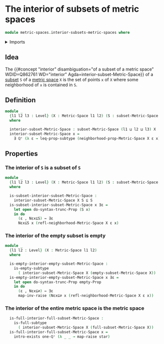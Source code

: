 # The interior of subsets of metric spaces

```agda
module metric-spaces.interior-subsets-metric-spaces where
```

<details><summary>Imports</summary>

```agda
open import elementary-number-theory.positive-rational-numbers

open import foundation.dependent-pair-types
open import foundation.empty-subtypes
open import foundation.empty-types
open import foundation.existential-quantification
open import foundation.full-subtypes
open import foundation.propositional-truncations
open import foundation.propositions
open import foundation.raising-universe-levels
open import foundation.subtypes
open import foundation.unions-subtypes
open import foundation.unit-type
open import foundation.universe-levels

open import metric-spaces.metric-spaces
open import metric-spaces.subspaces-metric-spaces
```

</details>

## Idea

The
{{#concept "interior" disambiguation="of a subset of a metric space" WDID=Q862761 WD="interior" Agda=interior-subset-Metric-Space}}
of a [subset](foundation.subtypes.md) `S` of a
[metric space](metric-spaces.metric-spaces.md) `X` is the set of points `x` of
`X` where some neighborhood of `x` is contained in `S`.

## Definition

```agda
module _
  {l1 l2 l3 : Level} (X : Metric-Space l1 l2) (S : subset-Metric-Space l3 X)
  where

  interior-subset-Metric-Space : subset-Metric-Space (l1 ⊔ l2 ⊔ l3) X
  interior-subset-Metric-Space x =
    ∃ ℚ⁺ (λ ε → leq-prop-subtype (neighborhood-prop-Metric-Space X ε x) S)
```

## Properties

### The interior of `S` is a subset of `S`

```agda
module _
  {l1 l2 l3 : Level} (X : Metric-Space l1 l2) (S : subset-Metric-Space l3 X)
  where

  is-subset-interior-subset-Metric-Space :
    interior-subset-Metric-Space X S ⊆ S
  is-subset-interior-subset-Metric-Space x ∃ε =
    let open do-syntax-trunc-Prop (S x)
    in do
      (ε , Nεx⊆S) ← ∃ε
      Nεx⊆S x (refl-neighborhood-Metric-Space X ε x)
```

### The interior of the empty subset is empty

```agda
module _
  {l1 l2 : Level} (X : Metric-Space l1 l2)
  where

  is-empty-interior-empty-subset-Metric-Space :
    is-empty-subtype
      ( interior-subset-Metric-Space X (empty-subset-Metric-Space X))
  is-empty-interior-empty-subset-Metric-Space x ∃ε =
    let open do-syntax-trunc-Prop empty-Prop
    in do
      (ε , Nεx⊆∅) ← ∃ε
      map-inv-raise (Nεx⊆∅ x (refl-neighborhood-Metric-Space X ε x))
```

### The interior of the entire metric space is the metric space

```agda
  is-full-interior-full-subset-Metric-Space :
    is-full-subtype
      ( interior-subset-Metric-Space X (full-subset-Metric-Space X))
  is-full-interior-full-subset-Metric-Space x =
    intro-exists one-ℚ⁺ (λ _ _ → map-raise star)
```
